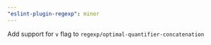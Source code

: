 ```yaml
---
"eslint-plugin-regexp": minor
---
```


Add support for `v` flag to `regexp/optimal-quantifier-concatenation`
